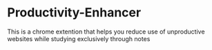 # Productivity-Enhancer
This is a chrome extention that helps you reduce use of  unproductive websites while studying exclusively through notes
